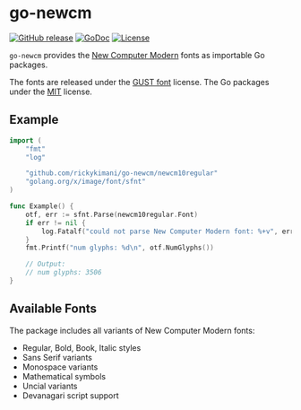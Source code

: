 # go-newcm

[![GitHub release](https://img.shields.io/github/release/rickykimani/go-newcm.svg)](https://github.com/rickykimani/go-newcm/releases)
[![GoDoc](https://godoc.org/github.com/rickykimani/go-newcm?status.svg)](https://godoc.org/github.com/rickykimani/go-newcm)
[![License](https://img.shields.io/badge/License-MIT-blue.svg)](https://github.com/rickykimani/go-newcm/raw/main/LICENSE)

`go-newcm` provides the [New Computer Modern](https://ctan.org/pkg/newcomputermodern) fonts as importable Go packages.

The fonts are released under the [GUST font](https://github.com/rickykimani/go-newcm/raw/main/GUST-FONT-LICENSE.txt) license.
The Go packages under the [MIT](https://github.com/rickykimani/go-newcm/raw/main/LICENSE) license.

## Example

```go
import (
    "fmt"
    "log"

    "github.com/rickykimani/go-newcm/newcm10regular"
    "golang.org/x/image/font/sfnt"
)

func Example() {
    otf, err := sfnt.Parse(newcm10regular.Font)
    if err != nil {
        log.Fatalf("could not parse New Computer Modern font: %+v", err)
    }
    fmt.Printf("num glyphs: %d\n", otf.NumGlyphs())

    // Output:
    // num glyphs: 3506
}
```

## Available Fonts

The package includes all variants of New Computer Modern fonts:

- Regular, Bold, Book, Italic styles
- Sans Serif variants
- Monospace variants  
- Mathematical symbols
- Uncial variants
- Devanagari script support
